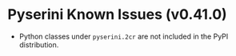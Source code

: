 # Pyserini Known Issues (v0.41.0)

+ Python classes under `pyserini.2cr` are not included in the PyPI distribution.
